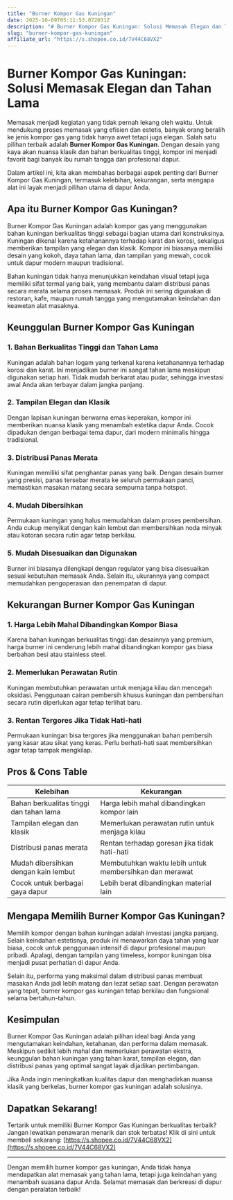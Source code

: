 ```yaml
---
title: "Burner Kompor Gas Kuningan"
date: 2025-10-09T05:11:53.072031Z
description: "# Burner Kompor Gas Kuningan: Solusi Memasak Elegan dan Tahan Lama..."
slug: "burner-kompor-gas-kuningan"
affiliate_url: "https://s.shopee.co.id/7V44C68VX2"
---
```

# Burner Kompor Gas Kuningan: Solusi Memasak Elegan dan Tahan Lama

Memasak menjadi kegiatan yang tidak pernah lekang oleh waktu. Untuk mendukung proses memasak yang efisien dan estetis, banyak orang beralih ke jenis kompor gas yang tidak hanya awet tetapi juga elegan. Salah satu pilihan terbaik adalah **Burner Kompor Gas Kuningan**. Dengan desain yang kaya akan nuansa klasik dan bahan berkualitas tinggi, kompor ini menjadi favorit bagi banyak ibu rumah tangga dan profesional dapur.

Dalam artikel ini, kita akan membahas berbagai aspek penting dari Burner Kompor Gas Kuningan, termasuk kelebihan, kekurangan, serta mengapa alat ini layak menjadi pilihan utama di dapur Anda.

## Apa itu Burner Kompor Gas Kuningan?

Burner Kompor Gas Kuningan adalah kompor gas yang menggunakan bahan kuningan berkualitas tinggi sebagai bagian utama dari konstruksinya. Kuningan dikenal karena ketahanannya terhadap karat dan korosi, sekaligus memberikan tampilan yang elegan dan klasik. Kompor ini biasanya memiliki desain yang kokoh, daya tahan lama, dan tampilan yang mewah, cocok untuk dapur modern maupun tradisional.

Bahan kuningan tidak hanya menunjukkan keindahan visual tetapi juga memiliki sifat termal yang baik, yang membantu dalam distribusi panas secara merata selama proses memasak. Produk ini sering digunakan di restoran, kafe, maupun rumah tangga yang mengutamakan keindahan dan keawetan alat masaknya.

## Keunggulan Burner Kompor Gas Kuningan

### 1. Bahan Berkualitas Tinggi dan Tahan Lama
Kuningan adalah bahan logam yang terkenal karena ketahanannya terhadap korosi dan karat. Ini menjadikan burner ini sangat tahan lama meskipun digunakan setiap hari. Tidak mudah berkarat atau pudar, sehingga investasi awal Anda akan terbayar dalam jangka panjang.

### 2. Tampilan Elegan dan Klasik
Dengan lapisan kuningan berwarna emas keperakan, kompor ini memberikan nuansa klasik yang menambah estetika dapur Anda. Cocok dipadukan dengan berbagai tema dapur, dari modern minimalis hingga tradisional.

### 3. Distribusi Panas Merata
Kuningan memiliki sifat penghantar panas yang baik. Dengan desain burner yang presisi, panas tersebar merata ke seluruh permukaan panci, memastikan masakan matang secara sempurna tanpa hotspot.

### 4. Mudah Dibersihkan
Permukaan kuningan yang halus memudahkan dalam proses pembersihan. Anda cukup menyikat dengan kain lembut dan membersihkan noda minyak atau kotoran secara rutin agar tetap berkilau.

### 5. Mudah Disesuaikan dan Digunakan
Burner ini biasanya dilengkapi dengan regulator yang bisa disesuaikan sesuai kebutuhan memasak Anda. Selain itu, ukurannya yang compact memudahkan pengoperasian dan penempatan di dapur.

## Kekurangan Burner Kompor Gas Kuningan

### 1. Harga Lebih Mahal Dibandingkan Kompor Biasa
Karena bahan kuningan berkualitas tinggi dan desainnya yang premium, harga burner ini cenderung lebih mahal dibandingkan kompor gas biasa berbahan besi atau stainless steel.

### 2. Memerlukan Perawatan Rutin
Kuningan membutuhkan perawatan untuk menjaga kilau dan mencegah oksidasi. Penggunaan cairan pembersih khusus kuningan dan pembersihan secara rutin diperlukan agar tetap terlihat baru.

### 3. Rentan Tergores Jika Tidak Hati-hati
Permukaan kuningan bisa tergores jika menggunakan bahan pembersih yang kasar atau sikat yang keras. Perlu berhati-hati saat membersihkan agar tetap tampak mengkilap.

## Pros & Cons Table

| **Kelebihan** | **Kekurangan** |
|----------------|----------------|
| Bahan berkualitas tinggi dan tahan lama | Harga lebih mahal dibandingkan kompor lain |
| Tampilan elegan dan klasik | Memerlukan perawatan rutin untuk menjaga kilau |
| Distribusi panas merata | Rentan terhadap goresan jika tidak hati-hati |
| Mudah dibersihkan dengan kain lembut | Membutuhkan waktu lebih untuk membersihkan dan merawat |
| Cocok untuk berbagai gaya dapur | Lebih berat dibandingkan material lain |

## Mengapa Memilih Burner Kompor Gas Kuningan?

Memilih kompor dengan bahan kuningan adalah investasi jangka panjang. Selain keindahan estetisnya, produk ini menawarkan daya tahan yang luar biasa, cocok untuk penggunaan intensif di dapur profesional maupun pribadi. Apalagi, dengan tampilan yang timeless, kompor kuningan bisa menjadi pusat perhatian di dapur Anda.

Selain itu, performa yang maksimal dalam distribusi panas membuat masakan Anda jadi lebih matang dan lezat setiap saat. Dengan perawatan yang tepat, burner kompor gas kuningan tetap berkilau dan fungsional selama bertahun-tahun.

## Kesimpulan

Burner Kompor Gas Kuningan adalah pilihan ideal bagi Anda yang mengutamakan keindahan, ketahanan, dan performa dalam memasak. Meskipun sedikit lebih mahal dan memerlukan perawatan ekstra, keunggulan bahan kuningan yang tahan karat, tampilan elegan, dan distribusi panas yang optimal sangat layak dijadikan pertimbangan.

Jika Anda ingin meningkatkan kualitas dapur dan menghadirkan nuansa klasik yang berkelas, burner kompor gas kuningan adalah solusinya.

## Dapatkan Sekarang!

Tertarik untuk memiliki Burner Kompor Gas Kuningan berkualitas terbaik? Jangan lewatkan penawaran menarik dan stok terbatas! Klik di sini untuk membeli sekarang: [https://s.shopee.co.id/7V44C68VX2](https://s.shopee.co.id/7V44C68VX2)

---

Dengan memilih burner kompor gas kuningan, Anda tidak hanya mendapatkan alat memasak yang tahan lama, tetapi juga keindahan yang menambah suasana dapur Anda. Selamat memasak dan berkreasi di dapur dengan peralatan terbaik!
